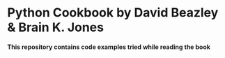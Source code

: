 # Python Cookbook by David Beazley & Brain K. Jones

#### This repository contains code examples tried while reading the book